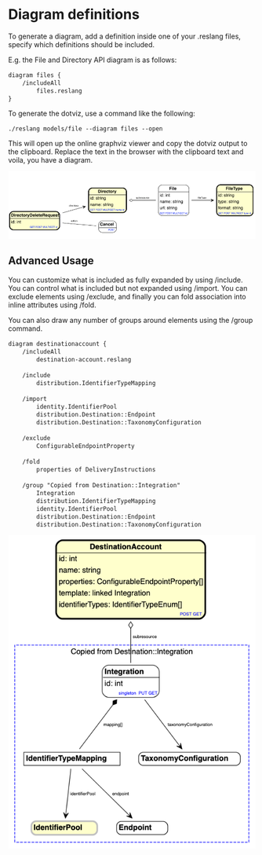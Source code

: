 # Diagram definitions

To generate a diagram, add a definition inside one of your .reslang files, specify which definitions should be included.

E.g. the File and Directory API diagram is as follows:

```
diagram files {
    /includeAll
        files.reslang
}
```

To generate the dotviz, use a command like the following:

```
./reslang models/file --diagram files --open
```

This will open up the online graphviz viewer and copy the dotviz output to the clipboard. Replace the text in the browser with the clipboard text and voila, you have a diagram.

![Diagram](dotviz.png)

## Advanced Usage

You can customize what is included as fully expanded by using /include. You can control what is included but not expanded using /import. You can exclude elements using /exclude, and finally you can fold association into inline attributes using /fold.

You can also draw any number of groups around elements using the /group command.

```
diagram destinationaccount {
    /includeAll
        destination-account.reslang

    /include
        distribution.IdentifierTypeMapping

    /import
        identity.IdentifierPool
        distribution.Destination::Endpoint
        distribution.Destination::TaxonomyConfiguration

    /exclude
        ConfigurableEndpointProperty

    /fold
        properties of DeliveryInstructions

    /group "Copied from Destination::Integration"
        Integration
        distribution.IdentifierTypeMapping
        identity.IdentifierPool
        distribution.Destination::Endpoint
        distribution.Destination::TaxonomyConfiguration

```

![Diagram](dotviz-destinationaccount.png)
